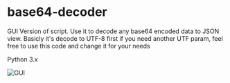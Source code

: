 # base64-decoder

GUI Version of script.
Use it to decode any base64 encoded data to JSON view.
Basicly it's decode to UTF-8 first if you need another UTF param, feel free to use this code and change it for your needs

Python 3.x

![GUI](https://i.imgur.com/T8TrzTR.png)
